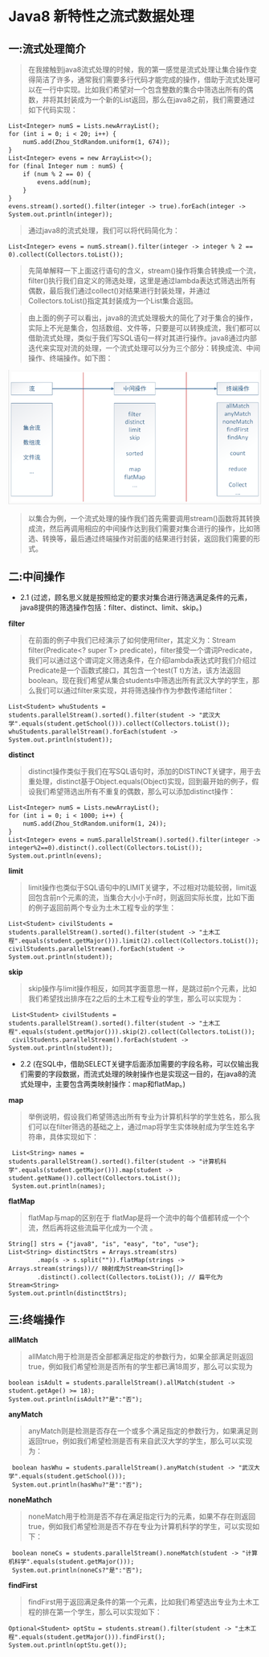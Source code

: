 # Java8 新特性之流式数据处理

## 一:流式处理简介

> 在我接触到java8流式处理的时候，我的第一感觉是流式处理让集合操作变得简洁了许多，通常我们需要多行代码才能完成的操作，借助于流式处理可以在一行中实现。比如我们希望对一个包含整数的集合中筛选出所有的偶数，并将其封装成为一个新的List返回，那么在java8之前，我们需要通过如下代码实现：
```
List<Integer> numS = Lists.newArrayList();
for (int i = 0; i < 20; i++) {
    numS.add(Zhou_StdRandom.uniform(1, 674));
}
List<Integer> evens = new ArrayList<>();
for (final Integer num : numS) {
    if (num % 2 == 0) {
        evens.add(num);
    }
}
evens.stream().sorted().filter(integer -> true).forEach(integer -> System.out.println(integer));
```
> 通过java8的流式处理，我们可以将代码简化为：
```
List<Integer> evens = numS.stream().filter(integer -> integer % 2 == 0).collect(Collectors.toList());
```
> 先简单解释一下上面这行语句的含义，stream()操作将集合转换成一个流，filter()执行我们自定义的筛选处理，这里是通过lambda表达式筛选出所有偶数，最后我们通过collect()对结果进行封装处理，并通过Collectors.toList()指定其封装成为一个List集合返回。
 
> 由上面的例子可以看出，java8的流式处理极大的简化了对于集合的操作，实际上不光是集合，包括数组、文件等，只要是可以转换成流，我们都可以借助流式处理，类似于我们写SQL语句一样对其进行操作。java8通过内部迭代来实现对流的处理，一个流式处理可以分为三个部分：转换成流、中间操作、终端操作。如下图：

![Alt text](./848414.png)

> 以集合为例，一个流式处理的操作我们首先需要调用stream()函数将其转换成流，然后再调用相应的中间操作达到我们需要对集合进行的操作，比如筛选、转换等，最后通过终端操作对前面的结果进行封装，返回我们需要的形式。

## 二:中间操作

+ 2.1 (过滤，顾名思义就是按照给定的要求对集合进行筛选满足条件的元素，java8提供的筛选操作包括：filter、distinct、limit、skip。)

__filter__

>在前面的例子中我们已经演示了如何使用filter，其定义为：Stream<T> filter(Predicate<? super T> predicate)，filter接受一个谓词Predicate，我们可以通过这个谓词定义筛选条件，在介绍lambda表达式时我们介绍过Predicate是一个函数式接口，其包含一个test(T t)方法，该方法返回boolean。现在我们希望从集合students中筛选出所有武汉大学的学生，那么我们可以通过filter来实现，并将筛选操作作为参数传递给filter：
```
List<Student> whuStudents = students.parallelStream().sorted().filter(student -> "武汉大学".equals(student.getSchool())).collect(Collectors.toList());
whuStudents.parallelStream().forEach(student -> System.out.println(student));
```
__distinct__
> distinct操作类似于我们在写SQL语句时，添加的DISTINCT关键字，用于去重处理，distinct基于Object.equals(Object)实现，回到最开始的例子，假设我们希望筛选出所有不重复的偶数，那么可以添加distinct操作：
```
List<Integer> numS = Lists.newArrayList();
for (int i = 0; i < 1000; i++) {
    numS.add(Zhou_StdRandom.uniform(1, 24));
}
List<Integer> evens = numS.parallelStream().sorted().filter(integer -> integer%2==0).distinct().collect(Collectors.toList());
System.out.println(evens);
```
__limit__
> limit操作也类似于SQL语句中的LIMIT关键字，不过相对功能较弱，limit返回包含前n个元素的流，当集合大小小于n时，则返回实际长度，比如下面的例子返回前两个专业为土木工程专业的学生：
```
List<Student> civilStudents = students.parallelStream().sorted().filter(student -> "土木工程".equals(student.getMajor())).limit(2).collect(Collectors.toList());
civilStudents.parallelStream().forEach(student -> System.out.println(student));
```
__skip__
> skip操作与limit操作相反，如同其字面意思一样，是跳过前n个元素，比如我们希望找出排序在2之后的土木工程专业的学生，那么可以实现为：
```
 List<Student> civilStudents = students.parallelStream().sorted().filter(student -> "土木工程".equals(student.getMajor())).skip(2).collect(Collectors.toList());
 civilStudents.parallelStream().forEach(student -> System.out.println(student));
```
+ 2.2 (在SQL中，借助SELECT关键字后面添加需要的字段名称，可以仅输出我们需要的字段数据，而流式处理的映射操作也是实现这一目的，在java8的流式处理中，主要包含两类映射操作：map和flatMap。)

__map__
> 举例说明，假设我们希望筛选出所有专业为计算机科学的学生姓名，那么我们可以在filter筛选的基础之上，通过map将学生实体映射成为学生姓名字符串，具体实现如下：
```
 List<String> names = students.parallelStream().sorted().filter(student -> "计算机科学".equals(student.getMajor())).map(student -> student.getName()).collect(Collectors.toList());
 System.out.println(names);
```
__flatMap__
> flatMap与map的区别在于 flatMap是将一个流中的每个值都转成一个个流，然后再将这些流扁平化成为一个流 。
```
String[] strs = {"java8", "is", "easy", "to", "use"};
List<String> distinctStrs = Arrays.stream(strs)
        .map(s -> s.split("")).flatMap(strings -> Arrays.stream(strings))// 映射成为Stream<String[]>
        .distinct().collect(Collectors.toList()); // 扁平化为Stream<String>
System.out.println(distinctStrs);
```

## 三:终端操作
__allMatch__
> allMatch用于检测是否全部都满足指定的参数行为，如果全部满足则返回true，例如我们希望检测是否所有的学生都已满18周岁，那么可以实现为
```
boolean isAdult = students.parallelStream().allMatch(student -> student.getAge() >= 18);
System.out.println(isAdult?"是":"否");
```
__anyMatch__
> anyMatch则是检测是否存在一个或多个满足指定的参数行为，如果满足则返回true，例如我们希望检测是否有来自武汉大学的学生，那么可以实现为：
```
 boolean hasWhu = students.parallelStream().anyMatch(student -> "武汉大学".equals(student.getSchool()));
 System.out.println(hasWhu?"是":"否");
```

__noneMathch__
> noneMatch用于检测是否不存在满足指定行为的元素，如果不存在则返回true，例如我们希望检测是否不存在专业为计算机科学的学生，可以实现如下：
```
 boolean noneCs = students.parallelStream().noneMatch(student -> "计算机科学".equals(student.getMajor()));
 System.out.println(noneCs?"是":"否");
```

__findFirst__
> findFirst用于返回满足条件的第一个元素，比如我们希望选出专业为土木工程的排在第一个学生，那么可以实现如下：
```
Optional<Student> optStu = students.stream().filter(student -> "土木工程".equals(student.getMajor())).findFirst();
System.out.println(optStu.get());
```
